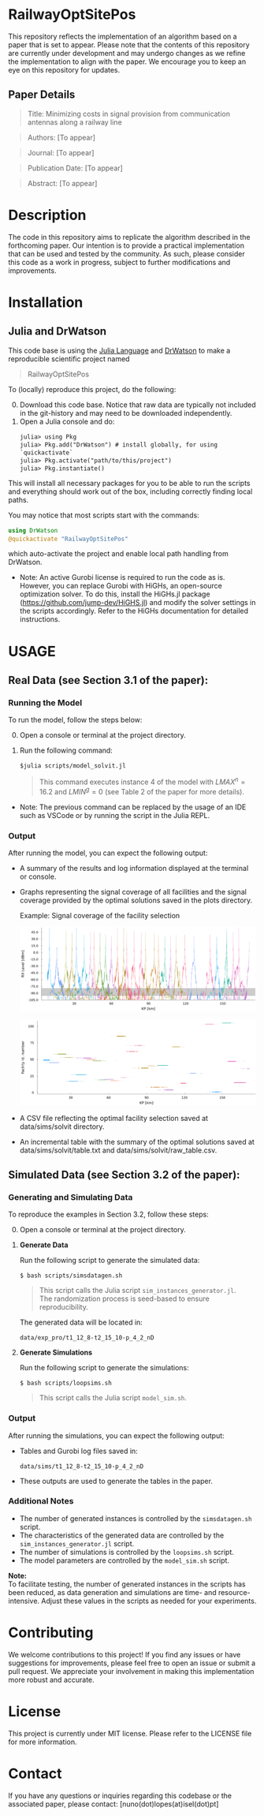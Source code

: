 # RailwayOptSitePos

This repository reflects the implementation of an algorithm based on a paper that is set to appear. Please note that the contents of this repository are currently under development and may undergo changes as we refine the implementation to align with the paper. We encourage you to keep an eye on this repository for updates.

## Paper Details

   > Title: Minimizing costs in signal provision from communication antennas along a railway line

   > Authors: [To appear]
<!---
   > Authors: A. Araújo 1, J. O. Cerdeira 2, N. Lopes 3, A. Moura 4

   > 1- CMUC, Department of Mathematics, University of Coimbra;
    2- CMA, Department of Mathematics, NOVA University Lisbon;
    3- ISEL, Polytechnic of Lisboa, and CEMAT, University of Lisboa;
    4- ISEP-LEMA, Polytechnic of Porto, and CMUP, University of Porto;
--->
   > Journal: [To appear]

   > Publication Date: [To appear]

   > Abstract: [To appear]

# Description

The code in this repository aims to replicate the algorithm described in the forthcoming paper. Our intention is to provide a practical implementation that can be used and tested by the community. As such, please consider this code as a work in progress, subject to further modifications and improvements.


# Installation

## Julia and DrWatson
This code base is using the [Julia Language](https://julialang.org/) and
[DrWatson](https://juliadynamics.github.io/DrWatson.jl/stable/)
to make a reproducible scientific project named
> RailwayOptSitePos

To (locally) reproduce this project, do the following:

0. Download this code base. Notice that raw data are typically not included in the
   git-history and may need to be downloaded independently.
1. Open a Julia console and do:
   ```
   julia> using Pkg
   julia> Pkg.add("DrWatson") # install globally, for using `quickactivate`
   julia> Pkg.activate("path/to/this/project")
   julia> Pkg.instantiate()
   ```

This will install all necessary packages for you to be able to run the scripts and
everything should work out of the box, including correctly finding local paths.

You may notice that most scripts start with the commands:
```julia
using DrWatson
@quickactivate "RailwayOptSitePos"
```
which auto-activate the project and enable local path handling from DrWatson.

- Note: An active Gurobi license is required to run the code as is. However, you can replace Gurobi with HiGHs, an open-source optimization solver. To do this, install the HiGHs.jl package (https://github.com/jump-dev/HiGHS.jl) and modify the solver settings in the scripts accordingly. Refer to the HiGHs documentation for detailed instructions.

# USAGE

##  Real Data (see Section 3.1 of the paper):

### Running the Model

To run the model, follow the steps below:

0. Open a console or terminal at the project directory.

1. Run the following command:
   ```
   $julia scripts/model_solvit.jl
   ```
      >   This command executes instance 4 of the model with $LMAX^n=16.2$ and $LMIN^g=0$ (see Table 2 of the paper for more details).

* Note: The previous command can be replaced by the usage of an IDE such as VSCode or by running the script in the Julia REPL.

### Output

After running the model, you can expect the following output:

+ A summary of the results and log information displayed at the terminal or console.

+ Graphs representing the signal coverage of all facilities and the  signal coverage provided by the optimal solutions saved in the plots directory.

   Example: Signal coverage of the facility selection

   ![RX Signal Level of the antennas of the facility selection](plots/solution_real_data_signal.png)

     ![Intervals of fair and good coverage of the facility selection](plots/solution_real_data_projection.png)




+ A CSV file reflecting the optimal facility selection  saved at  data/sims/solvit directory.

+ An incremental table  with the summary of the optimal solutions saved at data/sims/solvit/table.txt and data/sims/solvit/raw_table.csv.

## Simulated Data (see Section 3.2 of the paper):

### Generating and Simulating Data

To reproduce the examples in Section 3.2, follow these steps:

0. Open a console or terminal at the project directory.

1. **Generate Data**

   Run the following script to generate the simulated data:
   ```
   $ bash scripts/simsdatagen.sh
   ```
   > This script calls the Julia script `sim_instances_generator.jl`.  
   > The randomization process is seed-based to ensure reproducibility.

   The generated data will be located in:
   ```
   data/exp_pro/t1_12_8-t2_15_10-p_4_2_nD
   ```

2. **Generate Simulations**

   Run the following script to generate the simulations:
   ```
   $ bash scripts/loopsims.sh
   ```
   > This script calls the Julia script `model_sim.sh`.

### Output

After running the simulations, you can expect the following output:

+ Tables and Gurobi log files saved in:
  ```
  data/sims/t1_12_8-t2_15_10-p_4_2_nD
  ```
+ These outputs are used to generate the tables in the paper.

### Additional Notes

- The number of generated instances is controlled by the `simsdatagen.sh` script.
- The characteristics of the generated data are controlled by the `sim_instances_generator.jl` script.
- The number of simulations is controlled by the `loopsims.sh` script.
- The model parameters are controlled by the `model_sim.sh` script.

**Note:**  
To facilitate testing, the number of generated instances in the scripts has been reduced, as data generation and simulations are time- and resource-intensive. Adjust these values in the scripts as needed for your experiments.

# Contributing

We welcome contributions to this project! If you find any issues or have suggestions for improvements, please feel free to open an issue or submit a pull request. We appreciate your involvement in making this implementation more robust and accurate.

# License

This project is currently under MIT license. Please refer to the LICENSE file for more information.

# Contact

If you have any questions or inquiries regarding this codebase or the associated paper, please contact: [nuno(dot)lopes(at)isel(dot)pt]
